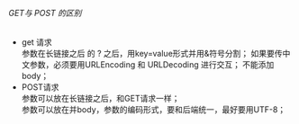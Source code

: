###### GET与 POST 的区别

- get 请求  
参数在长链接之后 的 ? 之后，用key=value形式并用&符号分割；
如果要传中文参数，必须要用URLEncoding  和 URLDecoding 进行交互；
不能添加body；
- POST请求  
参数可以放在长链接之后，和GET请求一样；  
参数可以放在并body，参数的编码形式，要和后端统一，最好要用UTF-8；  
 